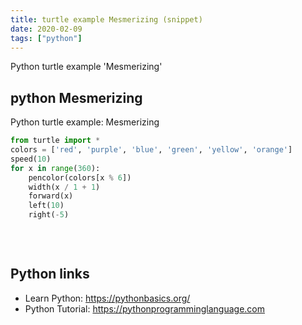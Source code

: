 ```yaml
---
title: turtle example Mesmerizing (snippet)
date: 2020-02-09
tags: ["python"]
---
```

Python turtle example 'Mesmerizing'


## python Mesmerizing

Python turtle example: Mesmerizing

```python
from turtle import *
colors = ['red', 'purple', 'blue', 'green', 'yellow', 'orange']
speed(10)
for x in range(360):
    pencolor(colors[x % 6])
    width(x / 1 + 1)
    forward(x)
    left(10)
    right(-5)
    
    
    

```

## Python links

- Learn Python: https://pythonbasics.org/
- Python Tutorial: https://pythonprogramminglanguage.com
